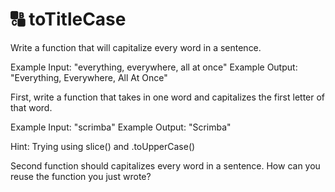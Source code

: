 # 🔠 toTitleCase
Write a function that will capitalize every word in a sentence.  

Example Input: "everything, everywhere, all at once"
Example Output: "Everything, Everywhere, All At Once"

First, write a function that takes in one word and 
capitalizes the first letter of that word.

Example Input: "scrimba"
Example Output: "Scrimba"

Hint: Trying using slice() and .toUpperCase()

Second function should capitalizes every word in a sentence. 
How can you reuse the function you just wrote?